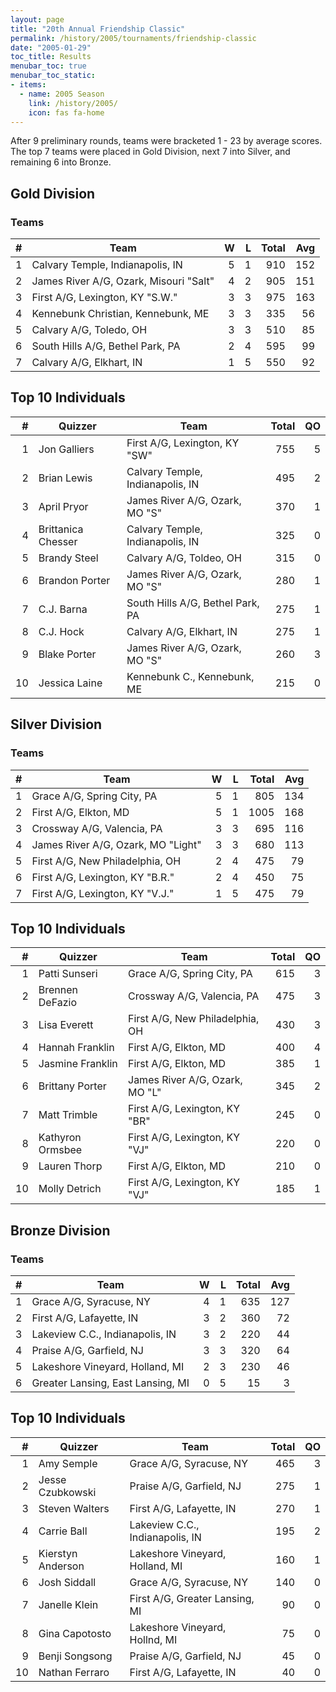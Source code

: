 ```yaml
---
layout: page
title: "20th Annual Friendship Classic"
permalink: /history/2005/tournaments/friendship-classic
date: "2005-01-29"
toc_title: Results
menubar_toc: true
menubar_toc_static:
- items:
  - name: 2005 Season
    link: /history/2005/
    icon: fas fa-home
---
```


After 9 preliminary rounds, teams were bracketed 1 - 23 by average scores. The top 7 teams were placed in Gold Division, next 7 into Silver, and remaining 6 into Bronze.

## Gold Division

### Teams

|    # | Team                                   |    W |    L | Total |  Avg |
| ---: | -------------------------------------- | ---: | ---: | ----: | ---: |
|    1 | Calvary Temple, Indianapolis, IN       |    5 |    1 |   910 |  152 |
|    2 | James River A/G, Ozark, Misouri "Salt" |    4 |    2 |   905 |  151 |
|    3 | First A/G, Lexington, KY "S.W."        |    3 |    3 |   975 |  163 |
|    4 | Kennebunk Christian, Kennebunk, ME     |    3 |    3 |   335 |   56 |
|    5 | Calvary A/G, Toledo, OH                |    3 |    3 |   510 |   85 |
|    6 | South Hills A/G, Bethel Park, PA       |    2 |    4 |   595 |   99 |
|    7 | Calvary A/G, Elkhart, IN               |    1 |    5 |   550 |   92 |

## Top 10 Individuals

|    # | Quizzer            | Team                             | Total |   QO |
| ---: | ------------------ | -------------------------------- | ----: | ---: |
|    1 | Jon Galliers       | First A/G, Lexington, KY "SW"    |   755 |    5 |
|    2 | Brian Lewis        | Calvary Temple, Indianapolis, IN |   495 |    2 |
|    3 | April Pryor        | James River A/G, Ozark, MO "S"   |   370 |    1 |
|    4 | Brittanica Chesser | Calvary Temple, Indianapolis, IN |   325 |    0 |
|    5 | Brandy Steel       | Calvary A/G, Toldeo, OH          |   315 |    0 |
|    6 | Brandon Porter     | James River A/G, Ozark, MO "S"   |   280 |    1 |
|    7 | C.J. Barna         | South Hills A/G, Bethel Park, PA |   275 |    1 |
|    8 | C.J. Hock          | Calvary A/G, Elkhart, IN         |   275 |    1 |
|    9 | Blake Porter       | James River A/G, Ozark, MO "S"   |   260 |    3 |
|   10 | Jessica Laine      | Kennebunk C., Kennebunk, ME      |   215 |    0 |

## Silver Division

### Teams

|    # | Team                               |    W |    L | Total |  Avg |
| ---: | ---------------------------------- | ---: | ---: | ----: | ---: |
|    1 | Grace A/G, Spring City, PA         |    5 |    1 |   805 |  134 |
|    2 | First A/G, Elkton, MD              |    5 |    1 |  1005 |  168 |
|    3 | Crossway A/G, Valencia, PA         |    3 |    3 |   695 |  116 |
|    4 | James River A/G, Ozark, MO "Light" |    3 |    3 |   680 |  113 |
|    5 | First A/G, New Philadelphia, OH    |    2 |    4 |   475 |   79 |
|    6 | First A/G, Lexington, KY "B.R."    |    2 |    4 |   450 |   75 |
|    7 | First A/G, Lexington, KY "V.J."    |    1 |    5 |   475 |   79 |

## Top 10 Individuals

|    # | Quizzer          | Team                            | Total |   QO |
| ---: | ---------------- | ------------------------------- | ----: | ---: |
|    1 | Patti Sunseri    | Grace A/G, Spring City, PA      |   615 |    3 |
|    2 | Brennen DeFazio  | Crossway A/G, Valencia, PA      |   475 |    3 |
|    3 | Lisa Everett     | First A/G, New Philadelphia, OH |   430 |    3 |
|    4 | Hannah Franklin  | First A/G, Elkton, MD           |   400 |    4 |
|    5 | Jasmine Franklin | First A/G, Elkton, MD           |   385 |    1 |
|    6 | Brittany Porter  | James River A/G, Ozark, MO "L"  |   345 |    2 |
|    7 | Matt Trimble     | First A/G, Lexington, KY "BR"   |   245 |    0 |
|    8 | Kathyron Ormsbee | First A/G, Lexington, KY "VJ"   |   220 |    0 |
|    9 | Lauren Thorp     | First A/G, Elkton, MD           |   210 |    0 |
|   10 | Molly Detrich    | First A/G, Lexington, KY "VJ"   |   185 |    1 |

## Bronze Division

### Teams

|    # | Team                              |    W |    L | Total |  Avg |
| ---: | --------------------------------- | ---: | ---: | ----: | ---: |
|    1 | Grace A/G, Syracuse, NY           |    4 |    1 |   635 |  127 |
|    2 | First A/G, Lafayette, IN          |    3 |    2 |   360 |   72 |
|    3 | Lakeview C.C., Indianapolis, IN   |    3 |    2 |   220 |   44 |
|    4 | Praise A/G, Garfield, NJ          |    3 |    3 |   320 |   64 |
|    5 | Lakeshore Vineyard, Holland, MI   |    2 |    3 |   230 |   46 |
|    6 | Greater Lansing, East Lansing, MI |    0 |    5 |    15 |    3 |

## Top 10 Individuals

|    # | Quizzer           | Team                            | Total |   QO |
| ---: | ----------------- | ------------------------------- | ----: | ---: |
|    1 | Amy Semple        | Grace A/G, Syracuse, NY         |   465 |    3 |
|    2 | Jesse Czubkowski  | Praise A/G, Garfield, NJ        |   275 |    1 |
|    3 | Steven Walters    | First A/G, Lafayette, IN        |   270 |    1 |
|    4 | Carrie Ball       | Lakeview C.C., Indianapolis, IN |   195 |    2 |
|    5 | Kierstyn Anderson | Lakeshore Vineyard, Holland, MI |   160 |    1 |
|    6 | Josh Siddall      | Grace A/G, Syracuse, NY         |   140 |    0 |
|    7 | Janelle Klein     | First A/G, Greater Lansing, MI  |    90 |    0 |
|    8 | Gina Capotosto    | Lakeshore Vineyard, Hollnd, MI  |    75 |    0 |
|    9 | Benji Songsong    | Praise A/G, Garfield, NJ        |    45 |    0 |
|   10 | Nathan Ferraro    | First A/G, Lafayette, IN        |    40 |    0 |
